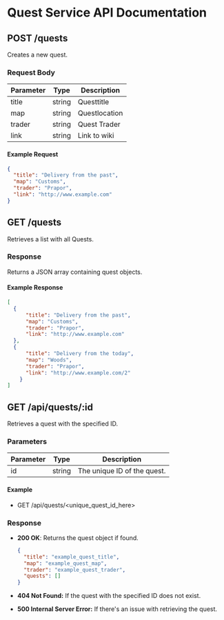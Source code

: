 # Quest Service API Documentation

## POST /quests

Creates a new quest.

### Request Body

| Parameter | Type   | Description     |
|-----------|--------|-----------------|
| title     | string | Questtitle      |
| map       | string | Questlocation   |
| trader    | string | Quest Trader    |
| link      | string | Link to wiki    |

#### Example Request

```json
{
  "title": "Delivery from the past",
  "map": "Customs",
  "trader": "Prapor",
  "link": "http://www.example.com"
}
```

## GET /quests

Retrieves a list with all Quests.

### Response

Returns a JSON array containing quest objects.

#### Example Response

```json
[
  {
      "title": "Delivery from the past",
      "map": "Customs",
      "trader": "Prapor",
      "link": "http://www.example.com"
  },
  {
      "title": "Delivery from the today",
      "map": "Woods",
      "trader": "Prapor",
      "link": "http://www.example.com/2"
    }
]
```

## GET /api/quests/:id

Retrieves a quest with the specified ID.

### Parameters

| Parameter | Type   | Description                 |
| --------- | ------ | --------------------------- |
| id        | string | The unique ID of the quest. |

#### Example

- GET /api/quests/<unique_quest_id_here>

### Response

- **200 OK**: Returns the quest object if found.

  ```json
  {
    "title": "example_quest_title",
    "map": "example_quest_map",
    "trader": "example_quest_trader",
    "quests": []
  }

- **404 Not Found:** If the quest with the specified ID does not exist.
- **500 Internal Server Error:** If there's an issue with retrieving the quest.